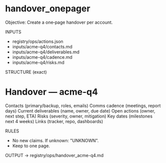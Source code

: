 # handover_onepager
Objective: Create a one‑page handover per account.

INPUTS
- registry/ops/actions.json
- inputs/acme-q4/contacts.md
- inputs/acme-q4/deliverables.md
- inputs/acme-q4/cadence.md
- inputs/acme-q4/risks.md

STRUCTURE (exact)
# Handover — acme-q4
Contacts (primary/backup, roles, emails)
Comms cadence (meetings, report days)
Current deliverables (name, owner, due date)
Open actions (owner, next step, ETA)
Risks (severity, owner, mitigation)
Key dates (milestones next 4 weeks)
Links (tracker, repo, dashboards)

RULES
- No new claims. If unknown: "UNKNOWN".
- Keep to one page.

OUTPUT → registry/ops/handover_acme-q4.md